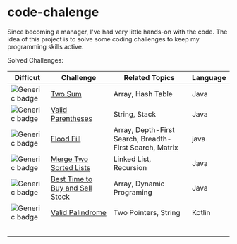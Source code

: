 # code-chalenge

Since becoming a manager, I've had very little hands-on with the code. The idea of this project is to solve some coding challenges to keep my programming skills active.

Solved Challenges:

| Difficut                                                       | Challenge                                                                                                                     | Related Topics                                          | Language |
|----------------------------------------------------------------|-------------------------------------------------------------------------------------------------------------------------------|---------------------------------------------------------|----------|
| ![ Generic badge]( https://img.shields.io/badge/-Easy-<>.svg ) | [Two Sum]( https://github.com/nielsenteixeira/code-challenge/tree/main/code-challenge-maven/src/main/java/org/nielsen/twoSum )                                           | Array, Hash Table                                       | Java     |
| ![ Generic badge]( https://img.shields.io/badge/-Easy-<>.svg ) | [Valid Parentheses]( https://github.com/nielsenteixeira/code-challenge/tree/main/code-challenge-maven/src/main/java/org/nielsen/ValidParentheses)                        | String, Stack                                           | Java     |
| ![ Generic badge]( https://img.shields.io/badge/-Easy-<>.svg ) | [Flood Fill]( https://github.com/nielsenteixeira/code-challenge/tree/main/code-challenge-maven/src/main/java/org/nielsen/FloodFill)                                      | Array, Depth-First Search, Breadth-First Search, Matrix | java     |
| ![ Generic badge]( https://img.shields.io/badge/-Easy-<>.svg ) | [Merge Two Sorted Lists]( https://github.com/nielsenteixeira/code-challenge/tree/main/code-challenge-maven/src/main/java/org/nielsen/MergeTwoSortedLists)                | Linked List, Recursion                                  | Java     |
| ![ Generic badge]( https://img.shields.io/badge/-Easy-<>.svg ) | [Best Time to Buy and Sell Stock]( https://github.com/nielsenteixeira/code-challenge/tree/main/code-challenge-maven/src/main/java/org/nielsen/BestTimeToBuyAndSellStock) | Array, Dynamic Programing                               | Java     |
| ![ Generic badge]( https://img.shields.io/badge/-Easy-<>.svg ) | [Valid Palindrome]( https://github.com/nielsenteixeira/code-challenge/tree/main/code-challenge-maven/src/main/java/org/nielsen/ValidPalindrome)                          | Two Pointers, String                                    | Kotlin   |
|                                                                |                                                                                                                               |                                                         |          |
|                                                                |                                                                                                                               |                                                         |          |
|                                                                |                                                                                                                               |                                                         |          |
|                                                                |                                                                                                                               |                                                         |          |
|                                                                |                                                                                                                               |                                                         |          |                                                  |                                                                                                                               |                                                         |